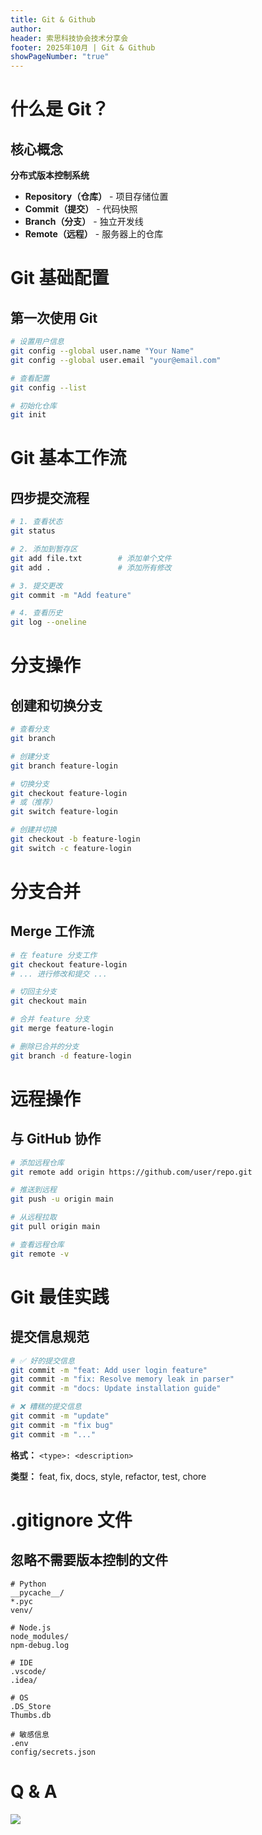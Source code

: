 ```yaml
---
title: Git & Github
author:
header: 索思科技协会技术分享会
footer: 2025年10月 | Git & Github
showPageNumber: "true"
---
```

# 什么是 Git？

## 核心概念

**分布式版本控制系统**

- **Repository（仓库）** - 项目存储位置
- **Commit（提交）** - 代码快照
- **Branch（分支）** - 独立开发线
- **Remote（远程）** - 服务器上的仓库

# Git 基础配置

## 第一次使用 Git

```bash
# 设置用户信息
git config --global user.name "Your Name"
git config --global user.email "your@email.com"

# 查看配置
git config --list

# 初始化仓库
git init
```

# Git 基本工作流

## 四步提交流程

```bash
# 1. 查看状态
git status

# 2. 添加到暂存区
git add file.txt        # 添加单个文件
git add .               # 添加所有修改

# 3. 提交更改
git commit -m "Add feature"

# 4. 查看历史
git log --oneline
```

# 分支操作

## 创建和切换分支

```bash
# 查看分支
git branch

# 创建分支
git branch feature-login

# 切换分支
git checkout feature-login
# 或（推荐）
git switch feature-login

# 创建并切换
git checkout -b feature-login
git switch -c feature-login
```

# 分支合并

## Merge 工作流

```bash
# 在 feature 分支工作
git checkout feature-login
# ... 进行修改和提交 ...

# 切回主分支
git checkout main

# 合并 feature 分支
git merge feature-login

# 删除已合并的分支
git branch -d feature-login
```

# 远程操作

## 与 GitHub 协作

```bash
# 添加远程仓库
git remote add origin https://github.com/user/repo.git

# 推送到远程
git push -u origin main

# 从远程拉取
git pull origin main

# 查看远程仓库
git remote -v
```

# Git 最佳实践

## 提交信息规范

```bash
# ✅ 好的提交信息
git commit -m "feat: Add user login feature"
git commit -m "fix: Resolve memory leak in parser"
git commit -m "docs: Update installation guide"

# ❌ 糟糕的提交信息
git commit -m "update"
git commit -m "fix bug"
git commit -m "..."
```

**格式：** `<type>: <description>`

**类型：** feat, fix, docs, style, refactor, test, chore

# .gitignore 文件

## 忽略不需要版本控制的文件

```gitignore
# Python
__pycache__/
*.pyc
venv/

# Node.js
node_modules/
npm-debug.log

# IDE
.vscode/
.idea/

# OS
.DS_Store
Thumbs.db

# 敏感信息
.env
config/secrets.json
```


# Q & A

![](/image/qa.png)